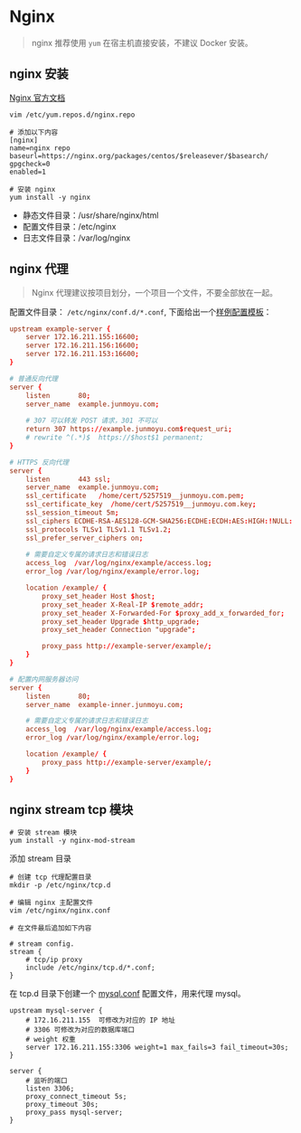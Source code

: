 # Nginx

> nginx 推荐使用 `yum` 在宿主机直接安装，不建议 Docker 安装。

## nginx 安装

[Nginx 官方文档](https://www.nginx.com/resources/wiki/start/topics/tutorials/install/)

```shell
vim /etc/yum.repos.d/nginx.repo

# 添加以下内容
[nginx]
name=nginx repo
baseurl=https://nginx.org/packages/centos/$releasever/$basearch/
gpgcheck=0
enabled=1

# 安装 nginx
yum install -y nginx
```

* 静态文件目录：/usr/share/nginx/html
* 配置文件目录：/etc/nginx
* 日志文件目录：/var/log/nginx

## nginx 代理

> Nginx 代理建议按项目划分，一个项目一个文件，不要全部放在一起。

配置文件目录： `/etc/nginx/conf.d/*.conf`, 下面给出一个[样例配置模板](example.conf)：

```conf
upstream example-server {
    server 172.16.211.155:16600;
    server 172.16.211.156:16600;
    server 172.16.211.153:16600;
}

# 普通反向代理
server {
    listen       80;
    server_name  example.junmoyu.com;
    
    # 307 可以转发 POST 请求，301 不可以
    return 307 https://example.junmoyu.com$request_uri;
    # rewrite ^(.*)$  https://$host$1 permanent;
}

# HTTPS 反向代理
server {
    listen       443 ssl;
    server_name  example.junmoyu.com;
    ssl_certificate   /home/cert/5257519__junmoyu.com.pem;
    ssl_certificate_key  /home/cert/5257519__junmoyu.com.key;
    ssl_session_timeout 5m;
    ssl_ciphers ECDHE-RSA-AES128-GCM-SHA256:ECDHE:ECDH:AES:HIGH:!NULL:!aNULL:!MD5:!ADH:!RC4;
    ssl_protocols TLSv1 TLSv1.1 TLSv1.2;
    ssl_prefer_server_ciphers on;
    
    # 需要自定义专属的请求日志和错误日志
    access_log  /var/log/nginx/example/access.log;
    error_log /var/log/nginx/example/error.log;

    location /example/ {
        proxy_set_header Host $host;
        proxy_set_header X-Real-IP $remote_addr;
        proxy_set_header X-Forwarded-For $proxy_add_x_forwarded_for;
        proxy_set_header Upgrade $http_upgrade;
        proxy_set_header Connection "upgrade";

        proxy_pass http://example-server/example/;    
    }
}

# 配置内网服务器访问
server {
    listen       80;
    server_name  example-inner.junmoyu.com;

    # 需要自定义专属的请求日志和错误日志
    access_log  /var/log/nginx/example/access.log;
    error_log /var/log/nginx/example/error.log;

    location /example/ {
        proxy_pass http://example-server/example/;
    }
}
```

## nginx stream tcp 模块

```shell
# 安装 stream 模块
yum install -y nginx-mod-stream
```

添加 stream 目录

```shell
# 创建 tcp 代理配置目录
mkdir -p /etc/nginx/tcp.d

# 编辑 nginx 主配置文件
vim /etc/nginx/nginx.conf

# 在文件最后追加如下内容

# stream config.
stream {
    # tcp/ip proxy
    include /etc/nginx/tcp.d/*.conf;
}
```

在 tcp.d 目录下创建一个 [mysql.conf](mysql.conf) 配置文件，用来代理 mysql。

```shell
upstream mysql-server {
    # 172.16.211.155  可修改为对应的 IP 地址
    # 3306 可修改为对应的数据库端口
    # weight 权重
    server 172.16.211.155:3306 weight=1 max_fails=3 fail_timeout=30s;
}

server {
    # 监听的端口
    listen 3306;
    proxy_connect_timeout 5s;
    proxy_timeout 30s;
    proxy_pass mysql-server;
}
```